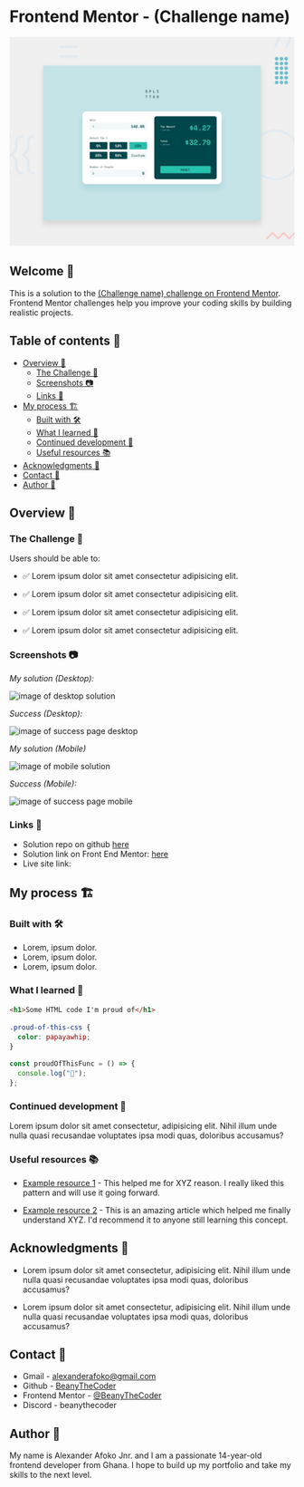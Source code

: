 # Frontend Mentor - (Challenge name)

![preview](./design/desktop-preview.jpg)

## Welcome 👋

This is a solution to the [(Challenge name) challenge on Frontend Mentor](link). Frontend Mentor challenges help you improve your coding skills by building realistic projects.

## Table of contents 📑

- [Overview 🌟](#overview-🌟)
  - [The Challenge 🧪](#the-challenge-🧪)
  - [Screenshots 📷](#screenshots-📷)
  - [Links 🔗](#links-🔗)
- [My process 🏗️](#my-process-🏗️)
  - [Built with 🛠️](#built-with-🛠️)
  - [What I learned 🧠](#what-i-learned-🧠)
  - [Continued development 🚀](#continued-development-🚀)
  - [Useful resources 📚](#useful-resources-📚)
- [Acknowledgments 🙏](#acknowledgments-🙏)
- [Contact 📧](#contact-📧)
- [Author 👤](#author-👤)

## Overview 🌟

### The Challenge 🧪

Users should be able to:

- ✅ Lorem ipsum dolor sit amet consectetur adipisicing elit.

- ✅ Lorem ipsum dolor sit amet consectetur adipisicing elit.
- ✅ Lorem ipsum dolor sit amet consectetur adipisicing elit.
- ✅ Lorem ipsum dolor sit amet consectetur adipisicing elit.

### Screenshots 📷

_My solution (Desktop):_

![image of desktop solution](./readme-images/desktop.png)

_Success (Desktop):_

![image of success page desktop](./readme-images/desktop-success.png)

_My solution (Mobile)_

![image of mobile solution](./readme-images/mobile.png)

_Success (Mobile):_

![image of success page mobile](./readme-images/mobile-success.png)

### Links 🔗

- Solution repo on github [here]()
- Solution link on Front End Mentor: [here]()
- Live site link: []()

## My process 🏗️

### Built with 🛠️

- Lorem, ipsum dolor.
- Lorem, ipsum dolor.
- Lorem, ipsum dolor.

### What I learned 🧠

```html
<h1>Some HTML code I'm proud of</h1>
```

```css
.proud-of-this-css {
  color: papayawhip;
}
```

```js
const proudOfThisFunc = () => {
  console.log("🎉");
};
```

### Continued development 🚀

Lorem ipsum dolor sit amet consectetur, adipisicing elit. Nihil illum unde nulla quasi recusandae voluptates ipsa modi quas, doloribus accusamus?

### Useful resources 📚

- [Example resource 1](https://www.example.com) - This helped me for XYZ reason. I really liked this pattern and will use it going forward.

- [Example resource 2](https://www.example.com) - This is an amazing article which helped me finally understand XYZ. I'd recommend it to anyone still learning this concept.

## Acknowledgments 🙏

- Lorem ipsum dolor sit amet consectetur, adipisicing elit. Nihil illum unde nulla quasi recusandae voluptates ipsa modi quas, doloribus accusamus?

- Lorem ipsum dolor sit amet consectetur, adipisicing elit. Nihil illum unde nulla quasi recusandae voluptates ipsa modi quas, doloribus accusamus?

## Contact 📧

- Gmail - alexanderafoko@gmail.com
- Github - [BeanyTheCoder](https://github.com/BeanyTheCoder)
- Frontend Mentor - [@BeanyTheCoder](https://www.frontendmentor.io/profile/BeanyTheCoder)
- Discord - beanythecoder


## Author 👤

My name is Alexander Afoko Jnr. and I am a passionate 14-year-old frontend developer from Ghana.
I hope to build up my portfolio and take my skills to the next level.

